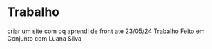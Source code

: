 # Trabalho
criar um site com oq aprendi de front ate 23/05/24
Trabalho Feito em Conjunto com Luana Silva

